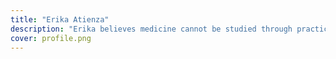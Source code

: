```yaml
---
title: "Erika Atienza"
description: "Erika believes medicine cannot be studied through practice alone. As an aspiring physician-social scientist, she aims to address pain and suffering as part of a larger quest to reunite the sciences and humanities."
cover: profile.png
---
```


